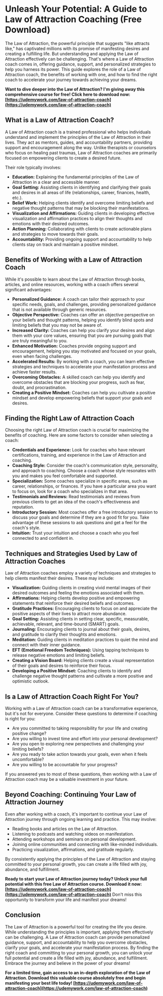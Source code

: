# Unleash Your Potential: A Guide to Law of Attraction Coaching (Free Download)

The Law of Attraction, the powerful principle that suggests "like attracts like," has captivated millions with its promise of manifesting desires and creating a fulfilling life. But understanding and applying the Law of Attraction effectively can be challenging. That's where a Law of Attraction coach comes in, offering guidance, support, and personalized strategies to help you harness its power. This guide explores the role of a Law of Attraction coach, the benefits of working with one, and how to find the right coach to accelerate your journey towards achieving your dreams.

**Want to dive deeper into the Law of Attraction? I'm giving away this comprehensive course for free! Click here to download now: [https://udemywork.com/law-of-attraction-coach](https://udemywork.com/law-of-attraction-coach)**

## What is a Law of Attraction Coach?

A Law of Attraction coach is a trained professional who helps individuals understand and implement the principles of the Law of Attraction in their lives. They act as mentors, guides, and accountability partners, providing support and encouragement along the way. Unlike therapists or counselors who focus on healing past traumas, Law of Attraction coaches are primarily focused on empowering clients to create a desired future.

Their role typically involves:

*   **Education:** Explaining the fundamental principles of the Law of Attraction in a clear and accessible manner.
*   **Goal Setting:** Assisting clients in identifying and clarifying their goals and desires in all areas of life (relationships, career, finances, health, etc.).
*   **Belief Work:** Helping clients identify and overcome limiting beliefs and negative thought patterns that may be blocking their manifestations.
*   **Visualization and Affirmations:** Guiding clients in developing effective visualization and affirmation practices to align their thoughts and emotions with their desired outcomes.
*   **Action Planning:** Collaborating with clients to create actionable plans and strategies to move towards their goals.
*   **Accountability:** Providing ongoing support and accountability to help clients stay on track and maintain a positive mindset.

## Benefits of Working with a Law of Attraction Coach

While it's possible to learn about the Law of Attraction through books, articles, and online resources, working with a coach offers several significant advantages:

*   **Personalized Guidance:** A coach can tailor their approach to your specific needs, goals, and challenges, providing personalized guidance that is not available through generic resources.
*   **Objective Perspective:** Coaches can offer an objective perspective on your beliefs and thought patterns, helping you identify blind spots and limiting beliefs that you may not be aware of.
*   **Increased Clarity:** Coaches can help you clarify your desires and align them with your core values, ensuring that you are pursuing goals that are truly meaningful to you.
*   **Enhanced Motivation:** Coaches provide ongoing support and encouragement, helping you stay motivated and focused on your goals, even when facing challenges.
*   **Accelerated Results:** By working with a coach, you can learn effective strategies and techniques to accelerate your manifestation process and achieve faster results.
*   **Overcoming Obstacles:** A skilled coach can help you identify and overcome obstacles that are blocking your progress, such as fear, doubt, and procrastination.
*   **Creating a Positive Mindset:** Coaches can help you cultivate a positive mindset and develop empowering beliefs that support your goals and desires.

## Finding the Right Law of Attraction Coach

Choosing the right Law of Attraction coach is crucial for maximizing the benefits of coaching. Here are some factors to consider when selecting a coach:

*   **Credentials and Experience:** Look for coaches who have relevant certifications, training, and experience in the Law of Attraction and coaching.
*   **Coaching Style:** Consider the coach's communication style, personality, and approach to coaching. Choose a coach whose style resonates with you and makes you feel comfortable and supported.
*   **Specialization:** Some coaches specialize in specific areas, such as career, relationships, or finances. If you have a particular area you want to focus on, look for a coach who specializes in that area.
*   **Testimonials and Reviews:** Read testimonials and reviews from previous clients to get an idea of the coach's effectiveness and reputation.
*   **Introductory Session:** Most coaches offer a free introductory session to discuss your goals and determine if they are a good fit for you. Take advantage of these sessions to ask questions and get a feel for the coach's style.
*   **Intuition:** Trust your intuition and choose a coach who you feel connected to and confident in.

## Techniques and Strategies Used by Law of Attraction Coaches

Law of Attraction coaches employ a variety of techniques and strategies to help clients manifest their desires. These may include:

*   **Visualization:** Guiding clients in creating vivid mental images of their desired outcomes and feeling the emotions associated with them.
*   **Affirmations:** Helping clients develop positive and empowering statements that reinforce their desired beliefs and outcomes.
*   **Gratitude Practices:** Encouraging clients to focus on and appreciate the positive aspects of their lives to attract more abundance.
*   **Goal Setting:** Assisting clients in setting clear, specific, measurable, achievable, relevant, and time-bound (SMART) goals.
*   **Journaling:** Encouraging clients to journal about their goals, desires, and gratitude to clarify their thoughts and emotions.
*   **Meditation:** Guiding clients in meditation practices to quiet the mind and connect with their inner guidance.
*   **EFT (Emotional Freedom Techniques):** Using tapping techniques to release negative emotions and limiting beliefs.
*   **Creating a Vision Board:** Helping clients create a visual representation of their goals and desires to reinforce their focus.
*   **Developing a Positive Mindset:** Coaching clients to identify and challenge negative thought patterns and cultivate a more positive and optimistic outlook.

## Is a Law of Attraction Coach Right For You?

Working with a Law of Attraction coach can be a transformative experience, but it's not for everyone. Consider these questions to determine if coaching is right for you:

*   Are you committed to taking responsibility for your life and creating positive change?
*   Are you willing to invest time and effort into your personal development?
*   Are you open to exploring new perspectives and challenging your limiting beliefs?
*   Are you ready to take action towards your goals, even when it feels uncomfortable?
*   Are you willing to be accountable for your progress?

If you answered yes to most of these questions, then working with a Law of Attraction coach may be a valuable investment in your future.

## Beyond Coaching: Continuing Your Law of Attraction Journey

Even after working with a coach, it's important to continue your Law of Attraction journey through ongoing learning and practice. This may involve:

*   Reading books and articles on the Law of Attraction.
*   Listening to podcasts and watching videos on manifestation.
*   Attending workshops and seminars on personal development.
*   Joining online communities and connecting with like-minded individuals.
*   Practicing visualization, affirmations, and gratitude regularly.

By consistently applying the principles of the Law of Attraction and staying committed to your personal growth, you can create a life filled with joy, abundance, and fulfillment.

**Ready to start your Law of Attraction journey today? Unlock your full potential with this free Law of Attraction course. Download it now: [https://udemywork.com/law-of-attraction-coach](https://udemywork.com/law-of-attraction-coach)** Don't miss this opportunity to transform your life and manifest your dreams!

## Conclusion

The Law of Attraction is a powerful tool for creating the life you desire. While understanding the principles is important, applying them effectively can be challenging. A Law of Attraction coach can provide personalized guidance, support, and accountability to help you overcome obstacles, clarify your goals, and accelerate your manifestation process. By finding the right coach and committing to your personal growth, you can unlock your full potential and create a life filled with joy, abundance, and fulfillment. Embrace the journey and believe in the power of your dreams!

**For a limited time, gain access to an in-depth exploration of the Law of Attraction. Download this valuable course absolutely free and begin manifesting your best life today! [https://udemywork.com/law-of-attraction-coach](https://udemywork.com/law-of-attraction-coach)**

